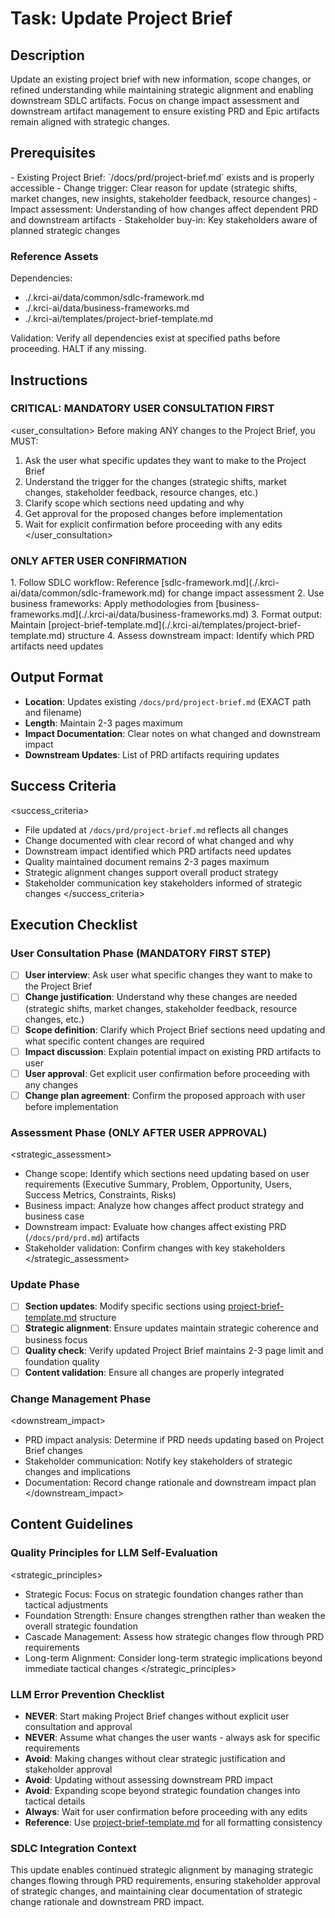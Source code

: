# Task: Update Project Brief

## Description

Update an existing project brief with new information, scope changes, or refined understanding while maintaining strategic alignment and enabling downstream SDLC artifacts. Focus on change impact assessment and downstream artifact management to ensure existing PRD and Epic artifacts remain aligned with strategic changes.

## Prerequisites

<prerequisites>
- Existing Project Brief: `/docs/prd/project-brief.md` exists and is properly accessible
- Change trigger: Clear reason for update (strategic shifts, market changes, new insights, stakeholder feedback, resource changes)
- Impact assessment: Understanding of how changes affect dependent PRD and downstream artifacts
- Stakeholder buy-in: Key stakeholders aware of planned strategic changes

### Reference Assets

Dependencies:

- ./.krci-ai/data/common/sdlc-framework.md
- ./.krci-ai/data/business-frameworks.md
- ./.krci-ai/templates/project-brief-template.md

Validation: Verify all dependencies exist at specified paths before proceeding. HALT if any missing.
</prerequisites>

## Instructions

### CRITICAL: MANDATORY USER CONSULTATION FIRST

<user_consultation>
Before making ANY changes to the Project Brief, you MUST:

1. Ask the user what specific updates they want to make to the Project Brief
2. Understand the trigger for the changes (strategic shifts, market changes, stakeholder feedback, resource changes, etc.)
3. Clarify scope which sections need updating and why
4. Get approval for the proposed changes before implementation
5. Wait for explicit confirmation before proceeding with any edits
</user_consultation>

### ONLY AFTER USER CONFIRMATION

<instructions>
1. Follow SDLC workflow: Reference [sdlc-framework.md](./.krci-ai/data/common/sdlc-framework.md) for change impact assessment
2. Use business frameworks: Apply methodologies from [business-frameworks.md](./.krci-ai/data/business-frameworks.md)
3. Format output: Maintain [project-brief-template.md](./.krci-ai/templates/project-brief-template.md) structure
4. Assess downstream impact: Identify which PRD artifacts need updates
</instructions>

## Output Format

- **Location**: Updates existing `/docs/prd/project-brief.md` (EXACT path and filename)
- **Length**: Maintain 2-3 pages maximum
- **Impact Documentation**: Clear notes on what changed and downstream impact
- **Downstream Updates**: List of PRD artifacts requiring updates

## Success Criteria

<success_criteria>
- File updated at `/docs/prd/project-brief.md` reflects all changes
- Change documented with clear record of what changed and why
- Downstream impact identified which PRD artifacts need updates
- Quality maintained document remains 2-3 pages maximum
- Strategic alignment changes support overall product strategy
- Stakeholder communication key stakeholders informed of strategic changes
</success_criteria>

## Execution Checklist

### User Consultation Phase (MANDATORY FIRST STEP)

- [ ] **User interview**: Ask user what specific changes they want to make to the Project Brief
- [ ] **Change justification**: Understand why these changes are needed (strategic shifts, market changes, stakeholder feedback, resource changes, etc.)
- [ ] **Scope definition**: Clarify which Project Brief sections need updating and what specific content changes are required
- [ ] **Impact discussion**: Explain potential impact on existing PRD artifacts to user
- [ ] **User approval**: Get explicit user confirmation before proceeding with any changes
- [ ] **Change plan agreement**: Confirm the proposed approach with user before implementation

### Assessment Phase (ONLY AFTER USER APPROVAL)

<strategic_assessment>
- Change scope: Identify which sections need updating based on user requirements (Executive Summary, Problem, Opportunity, Users, Success Metrics, Constraints, Risks)
- Business impact: Analyze how changes affect product strategy and business case
- Downstream impact: Evaluate how changes affect existing PRD (`/docs/prd/prd.md`) artifacts
- Stakeholder validation: Confirm changes with key stakeholders
</strategic_assessment>

### Update Phase

- [ ] **Section updates**: Modify specific sections using [project-brief-template.md](./.krci-ai/templates/project-brief-template.md) structure
- [ ] **Strategic alignment**: Ensure updates maintain strategic coherence and business focus
- [ ] **Quality check**: Verify updated Project Brief maintains 2-3 page limit and foundation quality
- [ ] **Content validation**: Ensure all changes are properly integrated

### Change Management Phase

<downstream_impact>
- PRD impact analysis: Determine if PRD needs updating based on Project Brief changes
- Stakeholder communication: Notify key stakeholders of strategic changes and implications
- Documentation: Record change rationale and downstream impact plan
</downstream_impact>

## Content Guidelines

### Quality Principles for LLM Self-Evaluation

<strategic_principles>
- Strategic Focus: Focus on strategic foundation changes rather than tactical adjustments
- Foundation Strength: Ensure changes strengthen rather than weaken the overall strategic foundation
- Cascade Management: Assess how strategic changes flow through PRD requirements
- Long-term Alignment: Consider long-term strategic implications beyond immediate tactical changes
</strategic_principles>

### LLM Error Prevention Checklist

- **NEVER**: Start making Project Brief changes without explicit user consultation and approval
- **NEVER**: Assume what changes the user wants - always ask for specific requirements
- **Avoid**: Making changes without clear strategic justification and stakeholder approval
- **Avoid**: Updating without assessing downstream PRD impact
- **Avoid**: Expanding scope beyond strategic foundation changes into tactical details
- **Always**: Wait for user confirmation before proceeding with any edits
- **Reference**: Use [project-brief-template.md](./.krci-ai/templates/project-brief-template.md) for all formatting consistency

### SDLC Integration Context

This update enables continued strategic alignment by managing strategic changes flowing through PRD requirements, ensuring stakeholder approval of strategic changes, and maintaining clear documentation of strategic change rationale and downstream PRD impact.
